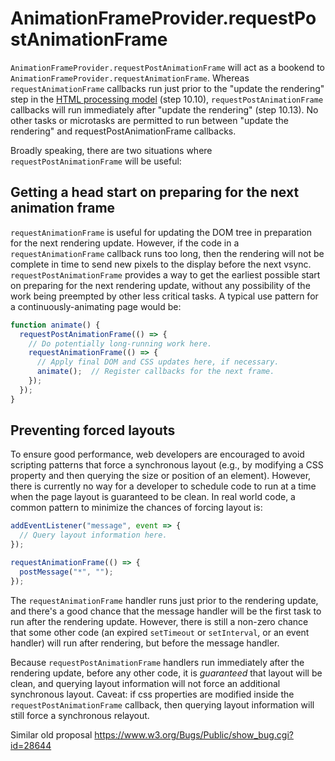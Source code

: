 # AnimationFrameProvider.requestPostAnimationFrame

`AnimationFrameProvider.requestPostAnimationFrame` will act as a bookend to `AnimationFrameProvider.requestAnimationFrame`. Whereas `requestAnimationFrame` callbacks run just prior to the "update the rendering" step in the [HTML processing model](https://html.spec.whatwg.org/#event-loop-processing-model) (step 10.10), `requestPostAnimationFrame` callbacks will run immediately after "update the rendering" (step 10.13). No other tasks or microtasks are permitted to run between "update the rendering" and requestPostAnimationFrame callbacks.

Broadly speaking, there are two situations where `requestPostAnimationFrame` will be useful:

## Getting a head start on preparing for the next animation frame

`requestAnimationFrame` is useful for updating the DOM tree in preparation for the next rendering update. However, if the code in a `requestAnimationFrame` callback runs too long, then the rendering will not be complete in time to send new pixels to the display before the next vsync. `requestPostAnimationFrame` provides a way to get the earliest possible start on preparing for the next rendering update, without any possibility of the work being preempted by other less critical tasks. A typical use pattern for a continuously-animating page would be:

```js
function animate() {
  requestPostAnimationFrame(() => {
    // Do potentially long-running work here.
    requestAnimationFrame(() => {
      // Apply final DOM and CSS updates here, if necessary.
      animate();  // Register callbacks for the next frame.
    });
  });
}
```

## Preventing forced layouts

To ensure good performance, web developers are encouraged to avoid scripting patterns that force a synchronous layout (e.g., by modifying a CSS property and then querying the size or position of an element). However, there is currently no way for a developer to schedule code to run at a time when the page layout is guaranteed to be clean. In real world code, a common pattern to minimize the chances of forcing layout is:

```js
addEventListener("message", event => {
  // Query layout information here.
});

requestAnimationFrame(() => {
  postMessage("*", "");
});
```

The `requestAnimationFrame` handler runs just prior to the rendering update, and there's a good chance that the message handler will be the first task to run after the rendering update. However, there is still a non-zero chance that some other code (an expired `setTimeout` or `setInterval`, or an event handler) will run after rendering, but before the message handler.

Because `requestPostAnimationFrame` handlers run immediately after the rendering update, before any other code, it is *guaranteed* that layout will be clean, and querying layout information will not force an additional synchronous layout. Caveat: if css properties are modified inside the `requestPostAnimationFrame` callback, then querying layout information will still force a synchronous relayout.


Similar old proposal https://www.w3.org/Bugs/Public/show_bug.cgi?id=28644
